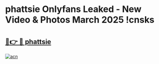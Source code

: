 # phattsie Onlyfans Leaked - New Video & Photos March 2025 !cnsks

# <h2><a href="https://7nsrk9.iuczelnia.edu.pl?title=phattsie&ref=cnsks">🔗👉 🔴 phattsie</a></h2>

[![acn](https://github.com/user-attachments/assets/0f9c940e-d8b0-45ae-aac7-cd30a18b3e1c)](https://7nsrk9.iuczelnia.edu.pl?title=phattsie&ref=cnsks)

